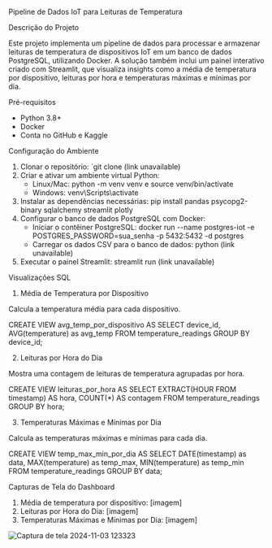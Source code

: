 Pipeline de Dados IoT para Leituras de Temperatura

Descrição do Projeto

Este projeto implementa um pipeline de dados para processar e armazenar leituras de temperatura de dispositivos IoT em um banco de dados PostgreSQL, utilizando Docker. A solução também inclui um painel interativo criado com Streamlit, que visualiza insights como a média de temperatura por dispositivo, leituras por hora e temperaturas máximas e mínimas por dia.

Pré-requisitos

- Python 3.8+
- Docker
- Conta no GitHub e Kaggle

Configuração do Ambiente

1. Clonar o repositório: `git clone (link unavailable)
2. Criar e ativar um ambiente virtual Python:
    - Linux/Mac: python -m venv venv e source venv/bin/activate
    - Windows: venv\Scripts\activate
3. Instalar as dependências necessárias: pip install pandas psycopg2-binary sqlalchemy streamlit plotly
4. Configurar o banco de dados PostgreSQL com Docker:
    - Iniciar o contêiner PostgreSQL: docker run --name postgres-iot -e POSTGRES_PASSWORD=sua_senha -p 5432:5432 -d postgres
    - Carregar os dados CSV para o banco de dados: python (link unavailable)
5. Executar o painel Streamlit: streamlit run (link unavailable)

Visualizações SQL

1. Média de Temperatura por Dispositivo

Calcula a temperatura média para cada dispositivo.


CREATE VIEW avg_temp_por_dispositivo AS
SELECT device_id, AVG(temperature) as avg_temp
FROM temperature_readings
GROUP BY device_id;


2. Leituras por Hora do Dia

Mostra uma contagem de leituras de temperatura agrupadas por hora.


CREATE VIEW leituras_por_hora AS
SELECT EXTRACT(HOUR FROM timestamp) AS hora, COUNT(*) AS contagem
FROM temperature_readings
GROUP BY hora;


3. Temperaturas Máximas e Mínimas por Dia

Calcula as temperaturas máximas e mínimas para cada dia.


CREATE VIEW temp_max_min_por_dia AS
SELECT DATE(timestamp) as data, MAX(temperature) as temp_max, MIN(temperature) as temp_min
FROM temperature_readings
GROUP BY data;


Capturas de Tela do Dashboard

1. Média de temperatura por dispositivo: [imagem]
2. Leituras por Hora do Dia: [imagem]
3. Temperaturas Máximas e Mínimas por Dia: [imagem]

![Captura de tela 2024-11-03 123323](https://github.com/user-attachments/assets/fdab9ddf-4967-4224-80a3-8330230c8d86)


